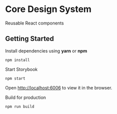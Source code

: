 # Core Design System

Reusable React components


## Getting Started

 Install dependencies using **yarn** or **npm**
  
  ```
  npm install
  ```

 Start Storybook

  ```
  npm start
  ```

  Open [http://localhost:6006](http://localhost:6006) to view it in the browser.

 Build for production

  ```
  npm run build
  ```
